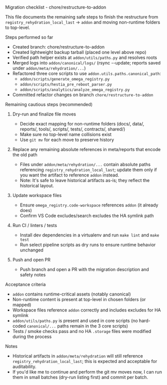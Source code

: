 Migration checklist - chore/restructure-to-addon

This file documents the remaining safe steps to finish the restructure from
`registry_rehydration_local_last` -> `addon` and moving non-runtime folders to top-level.

Steps performed so far
- Created branch: chore/restructure-to-addon
- Created lightweight backup tarball (placed one level above repo)
- Verified path helper exists at `addon/utils/paths.py` and resolves roots
- Merged logs into `addon/canonical/logs/` (rsync --update; reports saved under `addon/meta/rehydration/...`)
- Refactored three core scripts to use `addon.utils.paths.canonical_path`:
  - `addon/scripts/generate_omega_registry.py`
  - `addon/scripts/hestia_pre_reboot_parser.py`
  - `addon/scripts/analytics/analyze_omega_registry.py`
- Committed refactor changes on branch `chore/restructure-to-addon`

Remaining cautious steps (recommended)
1. Dry-run and finalize file moves
   - Decide exact mapping for non-runtime folders (docs/, data/, reports/, tools/, scripts/, tests/, contracts/, shared/)
   - Make sure no top-level name collisions exist
   - Use `git mv` for each move to preserve history

2. Replace any remaining absolute references in meta/reports that encode the old path
   - Files under `addon/meta/rehydration/...` contain absolute paths referencing `registry_rehydration_local_last`; update them only if you want the artifact to reference `addon` instead.
   - Note: It's safe to leave historical artifacts as-is; they reflect the historical layout.

3. Update workspace files
   - Ensure `omega_registry.code-workspace` references `addon` (it already does)
   - Confirm VS Code excludes/search excludes the HA symlink path

4. Run CI / linters / tests
   - Install dev dependencies in a virtualenv and run `make lint` and `make test`
   - Run select pipeline scripts as dry runs to ensure runtime behavior unchanged

5. Push and open PR
   - Push branch and open a PR with the migration description and safety notes

Acceptance criteria
- `addon` contains runtime-critical assets (notably canonical)
- Non-runtime content is present at top-level in chosen folders (or mapped)
- Workspace files reference `addon` correctly and includes excludes for HA symlink
- `addon/utils/paths.py` is present and used in core scripts (no hard-coded `canonical/...` paths remain in the 3 core scripts)
- Tests / smoke checks pass and no HA `.storage` files were modified during the process

Notes
- Historical artifacts in `addon/meta/rehydration` will still reference `registry_rehydration_local_last`; this is expected and acceptable for auditability.
- If you'd like me to continue and perform the git mv moves now, I can run them in small batches (dry-run listing first) and commit per batch.

